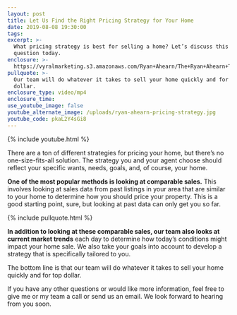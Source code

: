 ```yaml
---
layout: post
title: Let Us Find the Right Pricing Strategy for Your Home
date: 2019-08-08 19:30:00
tags:
excerpt: >-
  What pricing strategy is best for selling a home? Let’s discuss this common
  question today.
enclosure: >-
  https://vyralmarketing.s3.amazonaws.com/Ryan+Ahearn/The+Ryan+Ahearn+Team-+Let+Us+Find+the+Right+Pricing+Strategy+for+Your+Home.mp4
pullquote: >-
  Our team will do whatever it takes to sell your home quickly and for top
  dollar.
enclosure_type: video/mp4
enclosure_time:
use_youtube_image: false
youtube_alternate_image: /uploads/ryan-ahearn-pricing-strategy.jpg
youtube_code: pkaL2Y4sGi8
---
```


{% include youtube.html %}

There are a ton of different strategies for pricing your home, but there’s no one-size-fits-all solution. The strategy you and your agent choose should reflect your specific wants, needs, goals, and, of course, your home.&nbsp;

**One of the most popular methods is looking at comparable sales.** This involves looking at sales data from past listings in your area that are similar to your home to determine how you should price your property. This is a good starting point, sure, but looking at past data can only get you so far.&nbsp;

{% include pullquote.html %}

**In addition to looking at these comparable sales, our team also looks at current market trends** each day to determine how today’s conditions might impact your home sale. We also take your goals into account to develop a strategy that is specifically tailored to you.&nbsp;

The bottom line is that our team will do whatever it takes to sell your home quickly and for top dollar.&nbsp;

If you have any other questions or would like more information, feel free to give me or my team a call or send us an email. We look forward to hearing from you soon.